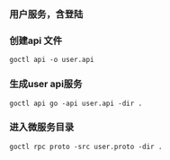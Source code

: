 ### 用户服务，含登陆


### 创建api 文件
```shell 生成接口
goctl api -o user.api
```
### 生成user api服务
```
goctl api go -api user.api -dir .
```

### 进入微服务目录
```
goctl rpc proto -src user.proto -dir .
```